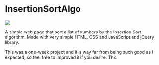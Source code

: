 # InsertionSortAlgo

![](C:\Users\cesar\Desktop\JS\AlgoAnima\imgs\Preview.jpg)

A simple web page that sort a list of numbers by the Insertion Sort algorithm. Made with very simple HTML, CSS and JavaScript and jQuery library.

This was a one-week project and it is way far from being such good as I expected, so feel free to improved it if you desire.
Thx.
